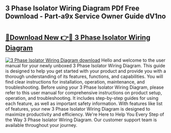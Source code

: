 ## 3 Phase Isolator Wiring Diagram PDf Free Download - Part-a9x Service Owner Guide dV1no

# <h2><a href="http://dfi0vh.blite.top/?on=3+Phase+Isolator+Wiring+Diagram">🔗Download New 👉🔴 3 Phase Isolator Wiring Diagram</a></h2>

[![3 Phase Isolator Wiring Diagram download](https://i.imgur.com/lujVjoI.png)](http://dfi0vh.blite.top/?on=3+Phase+Isolator+Wiring+Diagram)
Hello and welcome to the user manual for your newly unboxed 3 Phase Isolator Wiring Diagram. This guide is designed to help you get started with your product and provide you with a thorough understanding of its features, functions, and capabilities. You will find clear instructions for installation, operation, maintenance, and troubleshooting. Before using your 3 Phase Isolator Wiring Diagram, please refer to this user manual for comprehensive instructions on product setup, operation, and troubleshooting. It includes step-by-step guides for using each feature, as well as important safety information. With features like list of features, your new 3 Phase Isolator Wiring Diagram is designed to maximize productivity and efficiency. We're Here to Help You Every Step of the Way 3 Phase Isolator Wiring Diagram. Our customer support team is available throughout your journey.
